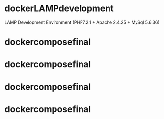 # dockerLAMPdevelopment
LAMP Development Environment (PHP7.2.1 + Apache 2.4.25 + MySql 5.6.36)
# dockercomposefinal
# dockercomposefinal
# dockercomposefinal
# dockercomposefinal

